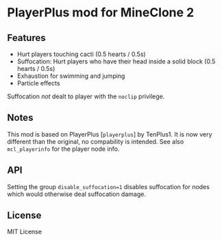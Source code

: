 # PlayerPlus mod for MineClone 2

## Features

- Hurt players touching cacti (0.5 hearts / 0.5s)
- Suffocation: Hurt players who have their head inside a solid block (0.5 hearts / 0.5s)
- Exhaustion for swimming and jumping
- Particle effects

Suffocation *not* dealt to player with the `noclip` privilege.

## Notes
This mod is based on PlayerPlus [`playerplus`] by TenPlus1. It is now
very different than the original, no compability is intended.
See also `mcl_playerinfo` for the player node info.

## API

Setting the group `disable_suffocation=1` disables suffocation for nodes which
would otherwise deal suffocation damage.

## License
MIT License

